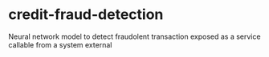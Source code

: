 # credit-fraud-detection
Neural network model to detect fraudolent transaction exposed as a service callable from a system external

